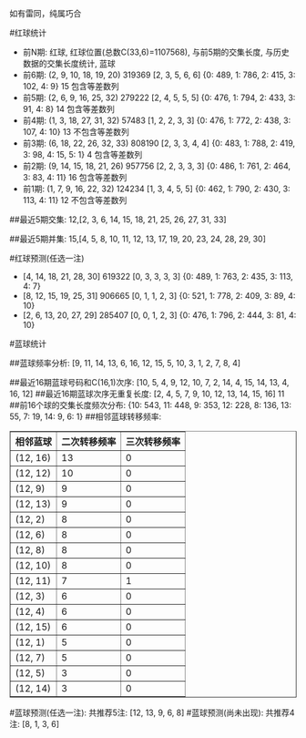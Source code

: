 <!-- 
.. title: 双色球2015063期(2015-06-02)数据分析报告
.. slug: slott-2015063-2015-06-02-report
.. date: 2015-06-03 08:00:00 UTC+08:00
.. tags: Lottery
.. link: 
.. description: 
.. type: text
-->

如有雷同，纯属巧合

<!-- TEASER_END-->

#红球统计

- 前N期: 红球, 红球位置(总数C(33,6)=1107568), 与前5期的交集长度, 与历史数据的交集长度统计, 蓝球
- 前6期: (2, 9, 10, 18, 19, 20) 319369 [2, 3, 5, 6, 6] {0: 489, 1: 786, 2: 415, 3: 102, 4: 9} 15 包含等差数列
- 前5期: (2, 6, 9, 16, 25, 32) 279222 [2, 4, 5, 5, 5] {0: 476, 1: 794, 2: 433, 3: 91, 4: 8} 14 包含等差数列
- 前4期: (1, 3, 18, 27, 31, 32) 57483 [1, 2, 2, 3, 3] {0: 476, 1: 772, 2: 438, 3: 107, 4: 10} 13 不包含等差数列
- 前3期: (6, 18, 22, 26, 32, 33) 808190 [2, 3, 3, 4, 4] {0: 483, 1: 788, 2: 419, 3: 98, 4: 15, 5: 1} 4 包含等差数列
- 前2期: (9, 14, 15, 18, 21, 26) 957756 [2, 2, 3, 3, 3] {0: 486, 1: 761, 2: 464, 3: 83, 4: 11} 16 包含等差数列
- 前1期: (1, 7, 9, 16, 22, 32) 124234 [1, 3, 4, 5, 5] {0: 462, 1: 790, 2: 430, 3: 113, 4: 11} 12 不包含等差数列

##最近5期交集:
12,[2, 3, 6, 14, 15, 18, 21, 25, 26, 27, 31, 33]

##最近5期并集:
15,[4, 5, 8, 10, 11, 12, 13, 17, 19, 20, 23, 24, 28, 29, 30]

#红球预测(任选一注)

- [4, 14, 18, 21, 28, 30] 619322 [0, 3, 3, 3, 3] {0: 489, 1: 763, 2: 435, 3: 113, 4: 7}
- [8, 12, 15, 19, 25, 31] 906665 [0, 1, 1, 2, 3] {0: 521, 1: 778, 2: 409, 3: 89, 4: 10}
- [2, 6, 13, 20, 27, 29] 285407 [0, 0, 1, 2, 3] {0: 476, 1: 796, 2: 444, 3: 81, 4: 10}

#蓝球统计

##蓝球频率分析:
[9, 11, 14, 13, 6, 16, 12, 15, 5, 10, 3, 1, 2, 7, 8, 4]

##最近16期蓝球号码和C(16,1)次序:
[10, 5, 4, 9, 12, 10, 7, 2, 14, 4, 15, 14, 13, 4, 16, 12]
##最近16期蓝球次序无重复长度:
[2, 4, 5, 7, 9, 10, 12, 13, 14, 15, 16] 11
##前16个球的交集长度频次分布:
{10: 543, 11: 448, 9: 353, 12: 228, 8: 136, 13: 55, 7: 19, 14: 9, 6: 1}
##相邻蓝球转移频率:
<table border="1" class="table table-striped dataframe">
  <thead>
    <tr style="text-align: right;">
      <th>相邻蓝球</th>
      <th>二次转移频率</th>
      <th>三次转移频率</th>
    </tr>
  </thead>
  <tbody>
    <tr>
      <td>(12, 16)</td>
      <td>13</td>
      <td>0</td>
    </tr>
    <tr>
      <td>(12, 12)</td>
      <td>10</td>
      <td>0</td>
    </tr>
    <tr>
      <td>(12, 9)</td>
      <td>9</td>
      <td>0</td>
    </tr>
    <tr>
      <td>(12, 13)</td>
      <td>9</td>
      <td>0</td>
    </tr>
    <tr>
      <td>(12, 2)</td>
      <td>8</td>
      <td>0</td>
    </tr>
    <tr>
      <td>(12, 6)</td>
      <td>8</td>
      <td>0</td>
    </tr>
    <tr>
      <td>(12, 8)</td>
      <td>8</td>
      <td>0</td>
    </tr>
    <tr>
      <td>(12, 10)</td>
      <td>8</td>
      <td>0</td>
    </tr>
    <tr>
      <td>(12, 11)</td>
      <td>7</td>
      <td>1</td>
    </tr>
    <tr>
      <td>(12, 3)</td>
      <td>6</td>
      <td>0</td>
    </tr>
    <tr>
      <td>(12, 4)</td>
      <td>6</td>
      <td>0</td>
    </tr>
    <tr>
      <td>(12, 15)</td>
      <td>6</td>
      <td>0</td>
    </tr>
    <tr>
      <td>(12, 1)</td>
      <td>5</td>
      <td>0</td>
    </tr>
    <tr>
      <td>(12, 7)</td>
      <td>5</td>
      <td>0</td>
    </tr>
    <tr>
      <td>(12, 5)</td>
      <td>3</td>
      <td>0</td>
    </tr>
    <tr>
      <td>(12, 14)</td>
      <td>3</td>
      <td>0</td>
    </tr>
  </tbody>
</table>
#蓝球预测(任选一注):
共推荐5注: [12, 13, 9, 6, 8]
#蓝球预测(尚未出现):
共推荐4注: [8, 1, 3, 6]

